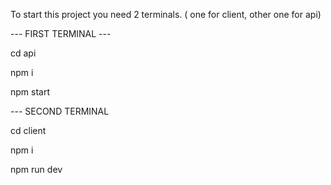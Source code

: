 To start this project you need 2 terminals. ( one for client, other one for api)

--- FIRST TERMINAL ---

cd api

npm i

npm start

--- SECOND TERMINAL

cd client 

npm i

npm run dev
